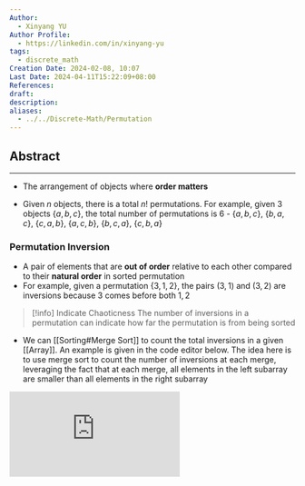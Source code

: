 ```yaml
---
Author:
  - Xinyang YU
Author Profile:
  - https://linkedin.com/in/xinyang-yu
tags:
  - discrete_math
Creation Date: 2024-02-08, 10:07
Last Date: 2024-04-11T15:22:09+08:00
References: 
draft: 
description: 
aliases:
  - ../../Discrete-Math/Permutation
---
```

## Abstract
---
- The arrangement of objects where **order matters**
  </br>
  
- Given $n$ objects, there is a total $n!$ permutations. For example, given 3 objects $\{a,b,c\}$, the total number of permutations is $6$ -  $\{a,b,c\}$, $\{b,a,c\}$, $\{c,a,b\}$, $\{a,c,b\}$, $\{b,c,a\}$, $\{c,b,a\}$

### Permutation Inversion
- A pair of elements that are **out of order** relative to each other compared to their **natural order** in sorted permutation
- For example, given a permutation $\{3,1,2\}$, the pairs $(3,1)$ and $(3,2)$ are inversions because $3$ comes before both $1,2$

>[!info] Indicate Chaoticness
> The number of inversions in a permutation can indicate how far the permutation is from being sorted

- We can [[Sorting#Merge Sort]] to count the total inversions in a given [[Array]]. An example is given in the code editor below. The idea here is to use merge sort to count the number of inversions at each merge, leveraging the fact that at each merge, all elements in the left subarray are smaller than all elements in the right subarray
<div class="onecompilerCode-wrapper">
<iframe
 class="onecompilerCode"
 frameBorder="0" 
 src="https://onecompiler.com/embed/java/429xtgctj?codeChangeEvent=true&theme=dark&hideLanguageSelection=true&hideNew=true&hideNewFileOption=true&availableLanguages=true&hideTitle=true&hideStdin=true" 
 ></iframe>
 </div>
